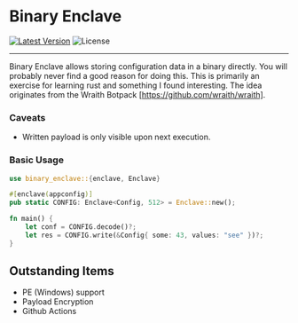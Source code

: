 # Binary Enclave

[![Latest Version]][crates.io] ![License]

[Latest Version]: https://img.shields.io/crates/v/binary_enclave.svg?style=for-the-badge
[crates.io]: https://crates.io/crates/binary_enclave
[License]: https://img.shields.io/crates/l/binary_enclave.svg?style=for-the-badge

---

Binary Enclave allows storing configuration data in a binary directly. You will
probably never find a good reason for doing this. This is primarily an exercise
for learning rust and something I found interesting. The idea originates from
the Wraith Botpack [https://github.com/wraith/wraith].

### Caveats

* Written payload is only visible upon next execution.

### Basic Usage


```rust
use binary_enclave::{enclave, Enclave}

#[enclave(appconfig)]
pub static CONFIG: Enclave<Config, 512> = Enclave::new();

fn main() {
    let conf = CONFIG.decode()?;
    let res = CONFIG.write(&Config{ some: 43, values: "see" })?;
}
```

## Outstanding Items

- PE (Windows) support
- Payload Encryption
- Github Actions
